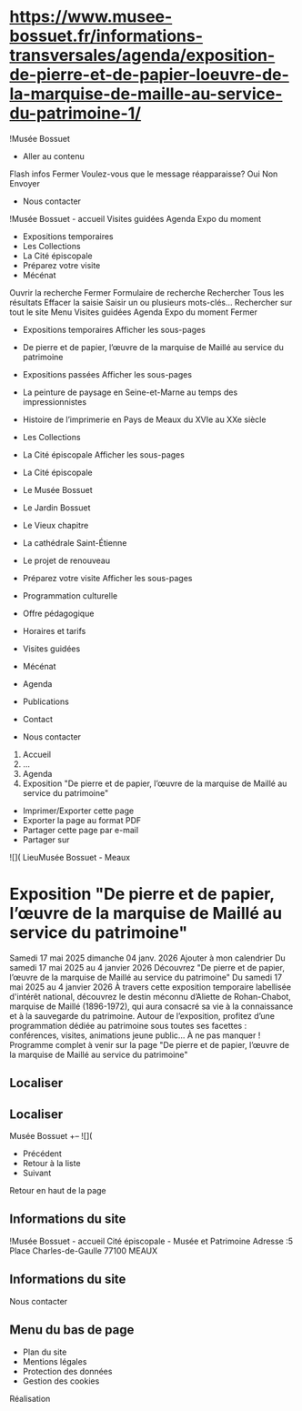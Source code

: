 # https://www.musee-bossuet.fr/informations-transversales/agenda/exposition-de-pierre-et-de-papier-loeuvre-de-la-marquise-de-maille-au-service-du-patrimoine-1/

!Musée Bossuet
 * Aller au contenu

Flash infos
Fermer
Voulez-vous que le message réapparaisse? 
Oui 
Non 
Envoyer
 * Nous contacter

!Musée Bossuet - accueil
Visites guidées
Agenda
Expo du moment
 * Expositions temporaires 
 * Les Collections
 * La Cité épiscopale 
 * Préparez votre visite 
 * Mécénat

Ouvrir la recherche
Fermer
Formulaire de recherche
Rechercher
Tous les résultats
Effacer la saisie Saisir un ou plusieurs mots-clés…
Rechercher sur tout le site
Menu
Visites guidées
Agenda
Expo du moment
Fermer
 * Expositions temporaires Afficher les sous-pages
 * De pierre et de papier, l’œuvre de la marquise de Maillé au service du patrimoine
 * Expositions passées Afficher les sous-pages
 * La peinture de paysage en Seine-et-Marne au temps des impressionnistes
 * Histoire de l’imprimerie en Pays de Meaux du XVIe au XXe siècle
 * Les Collections
 * La Cité épiscopale Afficher les sous-pages
 * La Cité épiscopale
 * Le Musée Bossuet
 * Le Jardin Bossuet
 * Le Vieux chapitre
 * La cathédrale Saint-Étienne
 * Le projet de renouveau
 * Préparez votre visite Afficher les sous-pages
 * Programmation culturelle
 * Offre pédagogique
 * Horaires et tarifs
 * Visites guidées
 * Mécénat

 * Agenda
 * Publications
 * Contact

 * Nous contacter

 1. Accueil
 2. ...
 3. Agenda
 4. Exposition "De pierre et de papier, l’œuvre de la marquise de Maillé au service du patrimoine"

 * Imprimer/Exporter cette page
 * Exporter la page au format PDF
 * Partager cette page par e-mail
 * Partager sur

![](
LieuMusée Bossuet - Meaux 
# Exposition "De pierre et de papier, l’œuvre de la marquise de Maillé au service du patrimoine"
Samedi 17 mai 2025 dimanche 04 janv. 2026
Ajouter à mon calendrier
Du samedi 17 mai 2025 au 4 janvier 2026 
Découvrez "De pierre et de papier, l’œuvre de la marquise de Maillé au service du patrimoine"
Du samedi 17 mai 2025 au 4 janvier 2026
À travers cette exposition temporaire labellisée d'intérêt national, découvrez le destin méconnu d’Aliette de Rohan-Chabot, marquise de Maillé (1896-1972), qui aura consacré sa vie à la connaissance et à la sauvegarde du patrimoine. Autour de l’exposition, profitez d’une programmation dédiée au patrimoine sous toutes ses facettes : conférences, visites, animations jeune public…
À ne pas manquer ! Programme complet à venir sur la page "De pierre et de papier, l’œuvre de la marquise de Maillé au service du patrimoine"
## Localiser
## Localiser
Musée Bossuet 
+–
![](
 * Précédent 
 * Retour à la liste 
 * Suivant 

Retour en haut de la page 
## Informations du site
!Musée Bossuet - accueil
Cité épiscopale - Musée et Patrimoine
Adresse :5 Place Charles-de-Gaulle 77100 MEAUX
## Informations du site
Nous contacter
## Menu du bas de page
 * Plan du site
 * Mentions légales
 * Protection des données
 * Gestion des cookies

Réalisation
